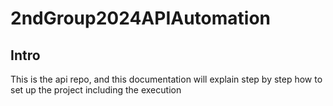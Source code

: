 # 2ndGroup2024APIAutomation

## Intro
This is the api repo, and this documentation will explain step by step how to set up the project including the execution
